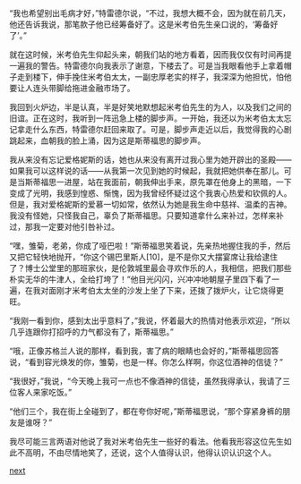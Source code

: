 
“我也希望别出毛病才好，”特雷德尔说，“不过，我想大概不会，因为就在前几天，他还告诉我说，那笔款子他已经筹备好了。这是米考伯先生亲口说的，‘筹备好了’。”

就在这时候，米考伯先生仰起头来，朝我们站的地方看着，因而我仅仅有时间再提一遍我的警告。特雷德尔向我表示了谢意，下楼去了。可是当我眼看他手上拿着帽子走到楼下，伸手挽住米考伯太太，一副忠厚老实的样子，我深深为他担忧，怕他要让人连头带脚给拖进金融市场了。

我回到火炉边，半是认真，半是好笑地默想起米考伯先生的为人，以及我们之间的旧谊。正在这时，我听到一阵迅急上楼的脚步声。一开始，我还以为米考伯太太忘记拿走什么东西，特雷德尔赶回来取了。可是，脚步声走近以后，我觉得我的心剧跳起来，血朝我的脸上涌，因为这是斯蒂福思的脚步声。

我从来没有忘记爱格妮斯的话，她也从来没有离开过我心里为她开辟出的圣殿——如果我可以这样说的话——从我第一次见到她的时候起，我就把她供奉在那儿。可是当斯蒂福思一进屋，站在我面前，朝我伸出手来，原先罩在他身上的黑暗，一下变成了光明，我感到惶惑、惭愧，因为我曾经怀疑过这个我衷心热爱和钦佩的人。但是，我对爱格妮斯的爱慕一切如常，依然认为她是我生命中慈祥、温柔的吉神。我没有怪她，只怪我自己，辜负了斯蒂福思。只要知道拿什么来补过，怎样来补过，那我一定要对他引咎补过。

“嘿，雏菊，老弟，你成了哑巴啦！”斯蒂福思笑着说，先亲热地握住我的手，然后又把它轻快地抛开，“你这个锡巴里斯人[10]，是不是你又大摆宴席让我给逮住了？博士公堂里的那班家伙，是伦敦城里最会寻欢作乐的人，我相信，把我们那些朴实无华的牛津人，全给打垮了！”他目光闪闪，兴冲冲地朝屋子里四下看了一遍，在我对面刚才米考伯太太坐的沙发上坐了下来，还拨了拨炉火，让它烧得更旺。

“我刚一看到你，感到太出乎意料了，”我说，怀着最大的热情对他表示欢迎，“所以几乎连跟你打招呼的力气都没有了，斯蒂福思。”

“哦，正像苏格兰人说的那样，看到我，害了病的眼睛也会好的，”斯蒂福思回答说，“看到容光焕发的你，雏菊，也是一样。你怎么样啊，你这位酒神的信徒？”

“我很好，”我说，“今天晚上我可一点也不像酒神的信徒，虽然我得承认，我请了三位客人来家吃饭。”

“他们三个，我在街上全碰到了，都在夸你好呢，”斯蒂福思说，“那个穿紧身裤的朋友是谁呀？”

我尽可能三言两语对他说了我对米考伯先生一些好的看法。他看我形容这位先生如此不高明，不由尽情地笑了，还说，这个人值得认识，他得认识认识这个人。

[next](page377)